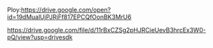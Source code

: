 Ploy:https://drive.google.com/open?id=19dMualUjPJRjFf817EPCQfOonBK3MrU6

https://drive.google.com/file/d/11rBxCZSg2pHJRCieUevB3hrcEx3W0-pQ/view?usp=drivesdk
